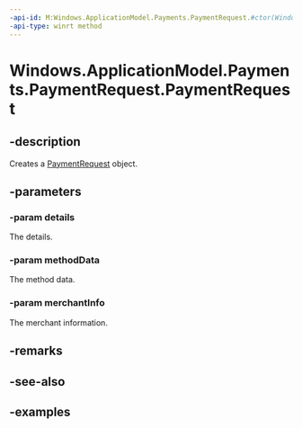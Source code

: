```yaml
---
-api-id: M:Windows.ApplicationModel.Payments.PaymentRequest.#ctor(Windows.ApplicationModel.Payments.PaymentDetails,Windows.Foundation.Collections.IIterable{Windows.ApplicationModel.Payments.PaymentMethodData},Windows.ApplicationModel.Payments.PaymentMerchantInfo)
-api-type: winrt method
---
```


<!-- Method syntax.
public PaymentRequest.PaymentRequest(PaymentDetails details, IIterable<PaymentMethodData> methodData, PaymentMerchantInfo merchantInfo)
-->

# Windows.ApplicationModel.Payments.PaymentRequest.PaymentRequest

## -description
Creates a [PaymentRequest](paymentrequest.md) object.

## -parameters

### -param details
The details.

### -param methodData
The method data.

### -param merchantInfo
The merchant information.

## -remarks

## -see-also

## -examples

